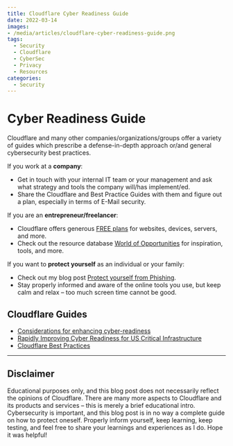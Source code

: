 ```yaml
---
title: Cloudflare Cyber Readiness Guide
date: 2022-03-14
images: 
- /media/articles/cloudflare-cyber-readiness-guide.png
tags:
  - Security
  - Cloudflare
  - CyberSec
  - Privacy
  - Resources
categories:
  - Security
---
```


# Cyber Readiness Guide

Cloudflare and many other companies/organizations/groups offer a variety of guides which prescribe a defense-in-depth approach or/and general cybersecurity best practices.

If you work at a **company**: 
* Get in touch with your internal IT team or your management and ask what strategy and tools the company will/has implement/ed. 
* Share the Cloudflare and Best Practice Guides with them and figure out a plan, especially in terms of E-Mail security.

If you are an **entrepreneur/freelancer**: 
* Cloudflare offers generous [FREE plans](https://www.cloudflare.com/plans/#overview) for websites, devices, servers, and more.
* Check out the resource database [World of Opportunities](https://davidtofan.com/projects/world-of-opportunities/) for inspiration, tools, and more.

If you want to **protect yourself** as an individual or your family: 
* Check out my blog post [Protect yourself from Phishing](https://davidtofan.com/articles/protect-against-phishing/).
* Stay properly informed and aware of the online tools you use, but keep calm and relax – too much screen time cannot be good.

## Cloudflare Guides

- [Considerations for enhancing cyber-readiness](https://www.cloudflare.com/lp/cyberattackreadiness/)
- [Rapidly Improving Cyber Readiness for US Critical Infrastructure](https://criticalinfrastructuredefense.org/)
- [Cloudflare Best Practices](https://github.com/DavidJKTofan/CyberSec-resources/blob/master/Projects/Cloudflare_Setup_Best_Practices.md)

* * *

## Disclaimer

Educational purposes only, and this blog post does not necessarily reflect the opinions of Cloudflare. There are many more aspects to Cloudflare and its products and services – this is merely a brief educational intro. Cybersecurity is important, and this blog post is in no way a complete guide on how to protect oneself. Properly inform yourself, keep learning, keep testing, and feel free to share your learnings and experiences as I do. Hope it was helpful!

